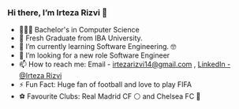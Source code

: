 ### Hi there, I’m Irteza Rizvi 👋

- 🧑🏻‍🎓 Bachelor's in Computer Science
- 🏫 Fresh Graduate from IBA University.
- 🌱 I’m currently learning Software Engineering. 🤓
- 🤝 I’m looking for a new role Software Engineer
- 📫 How to reach me: Email - irtezarizvi14@gmail.com , [LinkedIn - @Irteza Rizvi](https://www.linkedin.com/in/irteza-rizvi7/)
- ⚡️ Fun Fact: Huge fan of football and love to play FIFA
- ⚽️ Favourite Clubs: Real Madrid CF ⚪️ and Chelsea FC 🔵


<!---
### Connect with me:

[![website](./img/globe-light.svg)](https://codestackr.com#gh-light-mode-only)
[![website](./img/globe-dark.svg)](https://codestackr.com#gh-dark-mode-only)
&nbsp;&nbsp;
[![website](./img/youtube-light.svg)](https://youtube.com/codestackr#gh-light-mode-only)
[![website](./img/youtube-dark.svg)](https://youtube.com/codestackr#gh-dark-mode-only)
&nbsp;&nbsp;
[![website](./img/twitter-light.svg)](https://twitter.com/codestackr#gh-light-mode-only)
[![website](./img/twitter-dark.svg)](https://twitter.com/codestackr#gh-dark-mode-only)
&nbsp;&nbsp;
[![website](./img/linkedin-light.svg)](https://linkedin.com/in/codeSTACKr#gh-light-mode-only)
[![website](./img/linkedin-dark.svg)](https://linkedin.com/in/codeSTACKr#gh-dark-mode-only)
&nbsp;&nbsp;
[![website](./img/instagram-light.svg)](https://instagram.com/codeSTACKr#gh-light-mode-only)
[![website](./img/instagram-dark.svg)](https://instagram.com/codeSTACKr#gh-dark-mode-only)
--->
